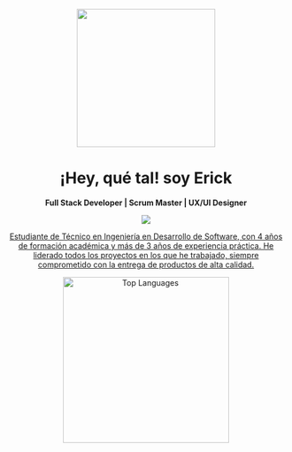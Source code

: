 

<p align="center">
  <img src="https://github.com/user-attachments/assets/38bbf9e8-9a22-40dd-a4a5-c695007e3797" width="250px" />
</p>

<h1 align="center"> ¡Hey, qué tal! soy Erick </h1>

<p align="center"><strong>Full Stack Developer | Scrum Master | UX/UI Designer</strong></p>



<p align="center">
  <a href="https://skillicons.dev">
    <img src="https://skillicons.dev/icons?i=html,css,bootstrap,figma,ps,js,cs,dotnet,mysql,git,github,azure,vscode,visualstudio,discord" />
</p>

<p align="center">
  Estudiante de Técnico en Ingeniería en Desarrollo de Software, con 4 años de formación académica y más de 3 años de experiencia práctica.  
  He liderado todos los proyectos en los que he trabajado, siempre comprometido con la entrega de productos de alta calidad.
</p>

<p align="center">
      <img src="https://github-readme-stats.vercel.app/api/top-langs/?username=erickwc&theme=dark&hide_border=true&layout=compact" alt="Top Languages" width="300" />
</p>






<!--
**erickwc/erickwc** is a ✨ _special_ ✨ repository because its `README.md` (this file) appears on your GitHub profile.

Here are some ideas to get you started:

- 🔭 I’m currently working on ...
- 🌱 I’m currently learning ...
- 👯 I’m looking to collaborate on ...
- 🤔 I’m looking for help with ...
- 💬 Ask me about ...
- 📫 How to reach me: ...
- 😄 Pronouns: ...
- ⚡ Fun fact: ...
-->
